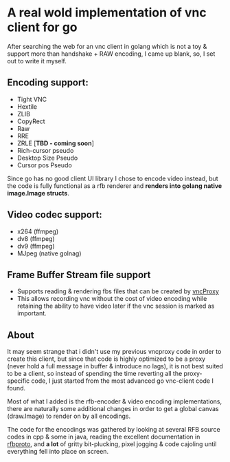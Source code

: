 # A **real wold** implementation of vnc client for go
After searching the web for an vnc client in golang which is not a toy & support more than handshake + RAW encoding, I came up blank, so, I set out to write it myself.
## Encoding support:
* Tight VNC
* Hextile
* ZLIB
* CopyRect
* Raw
* RRE
* ZRLE [**TBD - coming soon**]
* Rich-cursor pseudo
* Desktop Size Pseudo
* Cursor pos Pseudo

Since go has no good client UI library I chose to encode video instead, but the code is fully functional as a rfb renderer and **renders into golang native image.Image structs**.
## Video codec support:
* x264 (ffmpeg)
* dv8 (ffmpeg)
* dv9 (ffmpeg)
* MJpeg (native golnag)

## Frame Buffer Stream file support
* Supports reading & rendering fbs files that can be created by [vncProxy](https://github.com/amitbet/vncproxy)
* This allows recording vnc without the cost of video encoding while retaining the ability to have video later if the vnc session is marked as important.

## About
It may seem strange that i didn't use my previous vncproxy code in order to create this client, but since that code is highly optimized to be a proxy (never hold a full message in buffer & introduce no lags), it is not best suited to be a client, so instead of spending the time reverting all the proxy-specific code, I just started from the most advanced go vnc-client code I found.

Most of what I added is the rfb-encoder & video encoding implementations, there are naturally some additional changes in order to get a global canvas (draw.Image) to render on by all encodings.

The code for the encodings was gathered by looking at several RFB source codes in cpp & some in java, reading the excellent documentation in [rfbproto](https://github.com/rfbproto/rfbproto/blob/master/rfbproto.rst), and **a lot** of gritty bit-plucking, pixel jogging & code cajoling until everything fell into place on screen.